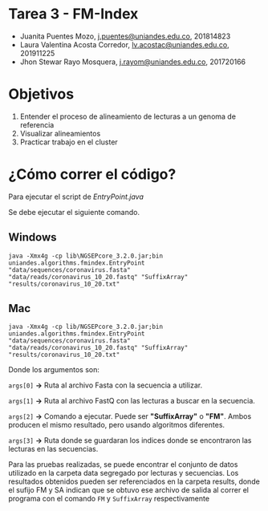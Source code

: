 # Tarea 3 - FM-Index

- Juanita Puentes Mozo, j.puentes@uniandes.edu.co, 201814823
- Laura Valentina Acosta Corredor, lv.acostac@uniandes.edu.co, 201911225
- Jhon Stewar Rayo Mosquera, j.rayom@uniandes.edu.co, 201720166

# Objetivos 
1. Entender el proceso de alineamiento de lecturas a un genoma de referencia
2. Visualizar alineamientos
3. Practicar trabajo en el cluster

# ¿Cómo correr el código?

Para ejecutar el script de *EntryPoint.java*

Se debe ejecutar el siguiente comando.

## Windows

`java -Xmx4g -cp lib\NGSEPcore_3.2.0.jar;bin uniandes.algorithms.fmindex.EntryPoint "data/sequences/coronavirus.fasta" "data/reads/coronavirus_10_20.fastq" "SuffixArray" "results/coronavirus_10_20.txt"`

## Mac

`java -Xmx4g -cp lib/NGSEPcore_3.2.0.jar;bin uniandes.algorithms.fmindex.EntryPoint "data/sequences/coronavirus.fasta" "data/reads/coronavirus_10_20.fastq" "SuffixArray" "results/coronavirus_10_20.txt"`

Donde los argumentos son:

`args[0]` **->** Ruta al archivo Fasta con la secuencia a utilizar.

`args[1]` **->** Ruta al archivo FastQ con las lecturas a buscar en la secuencia.

`args[2]` **->** Comando a ejecutar. Puede ser **"SuffixArray"** o **"FM"**. Ambos producen el mismo resultado, pero usando algoritmos diferentes.

`args[3]`  **->**  Ruta donde se guardaran los indices donde se encontraron las lecturas en las secuencias.

Para las pruebas realizadas, se puede encontrar el conjunto de datos utilizado en la carpeta data segregado por lecturas y secuencias. Los resultados obtenidos pueden ser referenciados en la
carpeta results, donde el sufijo FM y SA indican que se obtuvo ese archivo de salida al correr el programa con el comando `FM` y `SuffixArray` respectivamente